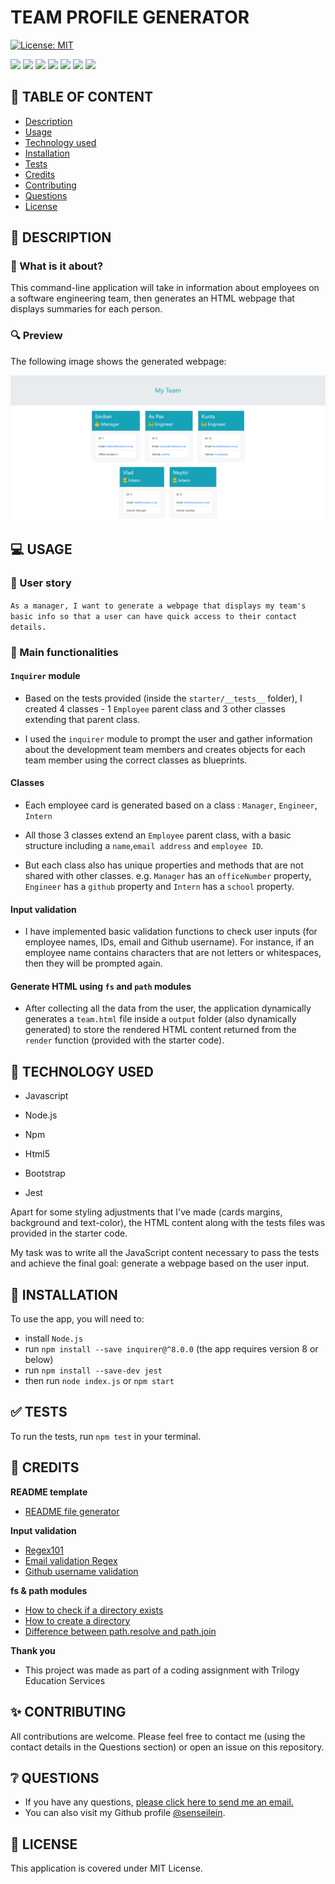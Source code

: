 # TEAM PROFILE GENERATOR

[![License: MIT](https://img.shields.io/badge/License-MIT-yellow.svg)](https://opensource.org/licenses/MIT)

![](https://img.shields.io/badge/JavaScript-black?style=flat&logo=javascript&logoWidth=23)
![](https://img.shields.io/badge/Node.js-black?style=flat&logo=nodedotjs&logoWidth=23)
![](https://img.shields.io/badge/Npm-black?style=flat&logo=npm&logoWidth=23)
![](https://img.shields.io/badge/Inquirer.js-black?style=flat&logo=npm&logoWidth=23)
![](https://img.shields.io/badge/Html5-black?style=flat&logo=html5&logoWidth=23)
![](https://img.shields.io/badge/Bootstrap-black?style=flat&logo=bootstrap&logoWidth=23)
![](https://img.shields.io/badge/Jest-black?style=flat&logo=jest&logoWidth=23)

## 🚩 TABLE OF CONTENT

- [Description](#-description)
- [Usage](#-usage)
- [Technology used](#-technology-used)
- [Installation](#-installation)
- [Tests](#-tests)
- [Credits](#-credits)
- [Contributing](#-contributing)
- [Questions](#-questions)
- [License](#-license)

## 📖 DESCRIPTION

### 🎯 What is it about?

This command-line application will take in information about employees on a software engineering team, then generates an HTML webpage that displays summaries for each person.

### 🔍 Preview

The following image shows the generated webpage:

![my-team-website](./starter/images/my-team-website.png)

## 💻 USAGE

### 💬 User story

`As a manager, I want to generate a webpage that displays my team's basic info so that a user can have quick access to their contact details.`

### 💬 Main functionalities

#### `Inquirer` module

- Based on the tests provided (inside the `starter/__tests__` folder), I created 4 classes - 1 `Employee` parent class and 3 other classes extending that parent class.

- I used the `inquirer` module to prompt the user and gather information about the development team members and creates objects for each team member using the correct classes as blueprints.

#### Classes

- Each employee card is generated based on a class : `Manager`, `Engineer`, `Intern`

- All those 3 classes extend an `Employee` parent class, with a basic structure including a `name`,`email address` and `employee ID`.

- But each class also has unique properties and methods that are not shared with other classes.
  e.g. `Manager` has an `officeNumber` property, `Engineer` has a `github` property and `Intern` has a `school` property.

#### Input validation

- I have implemented basic validation functions to check user inputs (for employee names, IDs, email and Github username). For instance, if an employee name contains characters that are not letters or whitespaces, then they will be prompted again.

#### Generate HTML using `fs` and `path` modules

- After collecting all the data from the user, the application dynamically generates a `team.html` file inside a `output` folder (also dynamically generated) to store the rendered HTML content returned from the `render` function (provided with the starter code).

## 🔌 TECHNOLOGY USED

- Javascript

- Node.js

- Npm

- Html5

- Bootstrap

- Jest 

Apart for some styling adjustments that I've made (cards margins, background and text-color), the HTML content along with the tests files was provided in the starter code.

My task was to write all the JavaScript content necessary to pass the tests and achieve the final goal: generate a webpage based on the user input.

## 🚀 INSTALLATION

To use the app, you will need to:

- install `Node.js`
- run `npm install --save inquirer@^8.0.0` (the app requires version 8 or below)
- run `npm install --save-dev jest`
- then run `node index.js` or `npm start`

## ✅ TESTS

To run the tests, run `npm test` in your terminal.

## 💬 CREDITS

**README template**

- [README file generator](https://github.com/senseilein/readme-file-generator/edit/main/README.md)

**Input validation**

- [Regex101](https://regex101.com/) 
- [Email validation Regex](https://www.w3schools.blog/email-validation-javascript-js)
- [Github username validation](https://docs.github.com/en/github-ae@latest/admin/identity-and-access-management/managing-iam-for-your-enterprise/username-considerations-for-external-authentication)

**fs & path modules**

- [How to check if a directory exists](coderrocketfuel.com/article/check-if-a-directory-exists-in-node-js)
- [How to create a directory](https://www.geeksforgeeks.org/node-js-fs-mkdir-method/)
- [Difference between path.resolve and path.join](https://stackoverflow.com/questions/35048686/whats-the-difference-between-path-resolve-and-path-join)

**Thank you**

- This project was made as part of a coding assignment with Trilogy Education Services

## ✨ CONTRIBUTING

All contributions are welcome. Please feel free to contact me (using the contact details in the Questions section) or open an issue on this repository.

## ❔ QUESTIONS

- If you have any questions, [please click here to send me an email.](mailto:senseilein@protonmail.com)
- You can also visit my Github profile [@senseilein](https://github.com/senseilein).

## 📃 LICENSE

This application is covered under MIT License.
